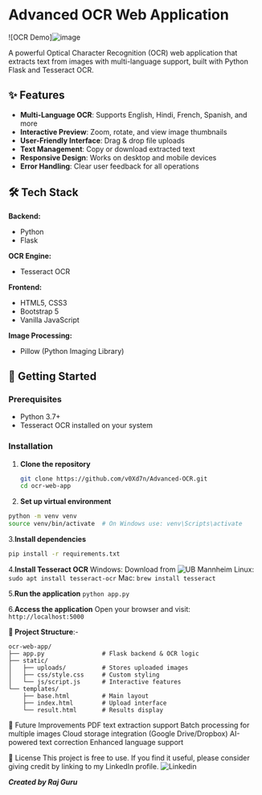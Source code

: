 # Advanced OCR Web Application

![OCR Demo]![image](https://github.com/user-attachments/assets/f15ac036-238d-43df-8286-8b1c2c466ba4)
 <!-- Replace with actual screenshot -->

A powerful Optical Character Recognition (OCR) web application that extracts text from images with multi-language support, built with Python Flask and Tesseract OCR.

## ✨ Features

- **Multi-Language OCR**: Supports English, Hindi, French, Spanish, and more
- **Interactive Preview**: Zoom, rotate, and view image thumbnails
- **User-Friendly Interface**: Drag & drop file uploads
- **Text Management**: Copy or download extracted text
- **Responsive Design**: Works on desktop and mobile devices
- **Error Handling**: Clear user feedback for all operations

## 🛠 Tech Stack

**Backend:**
- Python
- Flask

**OCR Engine:**
- Tesseract OCR

**Frontend:**
- HTML5, CSS3
- Bootstrap 5
- Vanilla JavaScript

**Image Processing:**
- Pillow (Python Imaging Library)

## 🚀 Getting Started

### Prerequisites
- Python 3.7+
- Tesseract OCR installed on your system

### Installation

1. **Clone the repository**
   ```bash
   git clone https://github.com/v0Xd7n/Advanced-OCR.git
   cd ocr-web-app
    ```
2. **Set up virtual environment**
  ```bash
  python -m venv venv
  source venv/bin/activate  # On Windows use: venv\Scripts\activate
  ```
3.**Install dependencies**
  ```bash
  pip install -r requirements.txt
  ```
4.**Install Tesseract OCR**
Windows: Download from ![UB Mannheim](https://github.com/UB-Mannheim/tesseract/wiki)
Linux: ```sudo apt install tesseract-ocr```
Mac: ```brew install tesseract```

5.**Run the application**
```python app.py```

6.**Access the application**
Open your browser and visit:``` http://localhost:5000```

**📂 Project Structure**:-
```
ocr-web-app/
├── app.py                # Flask backend & OCR logic
├── static/
│   ├── uploads/          # Stores uploaded images
│   ├── css/style.css     # Custom styling
│   └── js/script.js      # Interactive features
└── templates/
    ├── base.html         # Main layout
    ├── index.html        # Upload interface
    └── result.html       # Results display
```

🔮 Future Improvements
      PDF text extraction support
      Batch processing for multiple images
      Cloud storage integration (Google Drive/Dropbox)
      AI-powered text correction
      Enhanced language support


📜 License
This project is free to use. If you find it useful, please consider giving credit by linking to my LinkedIn profile.
![Linkedin](https://www.linkedin.com/in/raj-guru-432680303/)

***Created by Raj Guru***
